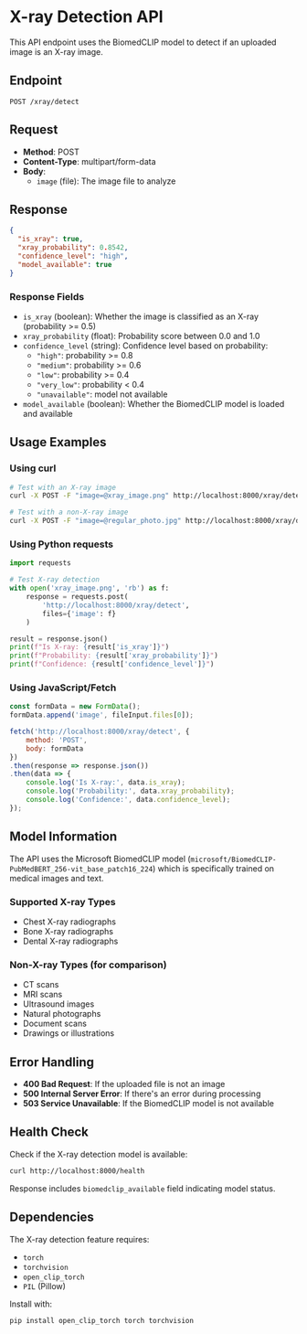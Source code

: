 # X-ray Detection API

This API endpoint uses the BiomedCLIP model to detect if an uploaded image is an X-ray image.

## Endpoint

```
POST /xray/detect
```

## Request

- **Method**: POST
- **Content-Type**: multipart/form-data
- **Body**: 
  - `image` (file): The image file to analyze

## Response

```json
{
  "is_xray": true,
  "xray_probability": 0.8542,
  "confidence_level": "high",
  "model_available": true
}
```

### Response Fields

- `is_xray` (boolean): Whether the image is classified as an X-ray (probability >= 0.5)
- `xray_probability` (float): Probability score between 0.0 and 1.0
- `confidence_level` (string): Confidence level based on probability:
  - `"high"`: probability >= 0.8
  - `"medium"`: probability >= 0.6
  - `"low"`: probability >= 0.4
  - `"very_low"`: probability < 0.4
  - `"unavailable"`: model not available
- `model_available` (boolean): Whether the BiomedCLIP model is loaded and available

## Usage Examples

### Using curl

```bash
# Test with an X-ray image
curl -X POST -F "image=@xray_image.png" http://localhost:8000/xray/detect

# Test with a non-X-ray image
curl -X POST -F "image=@regular_photo.jpg" http://localhost:8000/xray/detect
```

### Using Python requests

```python
import requests

# Test X-ray detection
with open('xray_image.png', 'rb') as f:
    response = requests.post(
        'http://localhost:8000/xray/detect',
        files={'image': f}
    )

result = response.json()
print(f"Is X-ray: {result['is_xray']}")
print(f"Probability: {result['xray_probability']}")
print(f"Confidence: {result['confidence_level']}")
```

### Using JavaScript/Fetch

```javascript
const formData = new FormData();
formData.append('image', fileInput.files[0]);

fetch('http://localhost:8000/xray/detect', {
    method: 'POST',
    body: formData
})
.then(response => response.json())
.then(data => {
    console.log('Is X-ray:', data.is_xray);
    console.log('Probability:', data.xray_probability);
    console.log('Confidence:', data.confidence_level);
});
```

## Model Information

The API uses the Microsoft BiomedCLIP model (`microsoft/BiomedCLIP-PubMedBERT_256-vit_base_patch16_224`) which is specifically trained on medical images and text.

### Supported X-ray Types
- Chest X-ray radiographs
- Bone X-ray radiographs  
- Dental X-ray radiographs

### Non-X-ray Types (for comparison)
- CT scans
- MRI scans
- Ultrasound images
- Natural photographs
- Document scans
- Drawings or illustrations

## Error Handling

- **400 Bad Request**: If the uploaded file is not an image
- **500 Internal Server Error**: If there's an error during processing
- **503 Service Unavailable**: If the BiomedCLIP model is not available

## Health Check

Check if the X-ray detection model is available:

```bash
curl http://localhost:8000/health
```

Response includes `biomedclip_available` field indicating model status.

## Dependencies

The X-ray detection feature requires:
- `torch`
- `torchvision` 
- `open_clip_torch`
- `PIL` (Pillow)

Install with:
```bash
pip install open_clip_torch torch torchvision
```

